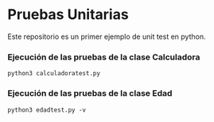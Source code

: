 # Pruebas Unitarias

Este repositorio es un primer ejemplo de unit test en python.

### Ejecución de las pruebas de la clase Calculadora

```
python3 calculadoratest.py
```

### Ejecución de las pruebas de la clase Edad
```
python3 edadtest.py -v
```
